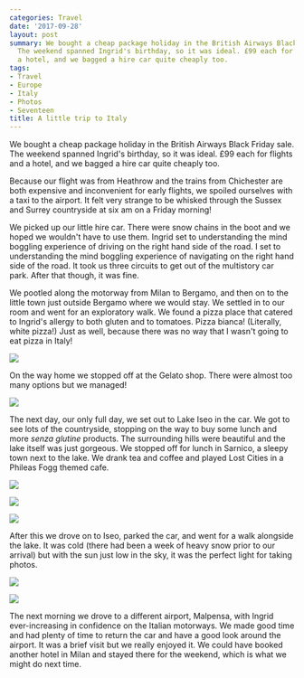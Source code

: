 ```yaml
---
categories: Travel
date: '2017-09-28'
layout: post
summary: We bought a cheap package holiday in the British Airways Black Friday sale.
  The weekend spanned Ingrid's birthday, so it was ideal. £99 each for flights and
  a hotel, and we bagged a hire car quite cheaply too.
tags:
- Travel
- Europe
- Italy
- Photos
- Seventeen
title: A little trip to Italy
---
```


We bought a cheap package holiday in the British Airways Black Friday sale. The weekend spanned Ingrid's birthday, so it was ideal. £99 each for flights and a hotel, and we bagged a hire car quite cheaply too.

Because our flight was from Heathrow and the trains from Chichester are both expensive and inconvenient for early flights, we spoiled ourselves with a taxi to the airport. It felt very strange to be whisked through the Sussex and Surrey countryside at six am on a Friday morning!

We picked up our little hire car. There were snow chains in the boot and we hoped we wouldn't have to use them. Ingrid set to understanding the mind boggling experience of driving on the right hand side of the road. I set to understanding the mind boggling experience of navigating on the right hand side of the road. It took us three circuits to get out of the multistory car park. After that though, it was fine.

We pootled along the motorway from Milan to Bergamo, and then on to the little town just outside Bergamo where we would stay. We settled in to our room and went for an exploratory walk. We found a pizza place that catered to Ingrid's allergy to both gluten and to tomatoes. Pizza bianca! (Literally, white pizza!) Just as well, because there was no way that I wasn't going to eat pizza in Italy!

![](/static/images/italy/Italy_01.jpg)

On the way home we stopped off at the Gelato shop. There were almost too many options but we managed!

![](/static/images/italy/Italy_02.jpg)

The next day, our only full day, we set out to Lake Iseo in the car. We got to see lots of the countryside, stopping on the way to buy some lunch and more _senza glutine_ products. The surrounding hills were beautiful and the lake itself was just gorgeous. We stopped off for lunch in Sarnico, a sleepy town next to the lake. We drank tea and coffee and played Lost Cities in a Phileas Fogg themed cafe.

![](/static/images/italy/Italy_03a.jpg)

![](/static/images/italy/Italy_03b.jpg)

![](/static/images/italy/Italy_05.jpg)

After this we drove on to Iseo, parked the car, and went for a walk alongside the lake. It was cold (there had been a week of heavy snow prior to our arrival) but with the sun just low in the sky, it was the perfect light for taking photos.

![](/static/images/italy/Italy_04.jpg)

![](/static/images/italy/Italy_06.jpg)

The next morning we drove to a different airport, Malpensa, with Ingrid ever-increasing in confidence on the Italian motorways. We made good time and had plenty of time to return the car and have a good look around the airport. It was a brief visit but we really enjoyed it. We could have booked another hotel in Milan and stayed there for the weekend, which is what we might do next time.